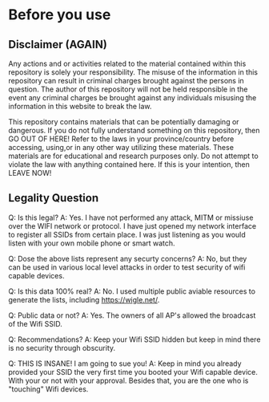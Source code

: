 # Before you use

## Disclaimer (AGAIN)

Any actions and or activities related to the material contained within this repository is solely your responsibility. The misuse of the information in this repository can result in criminal charges brought against the persons in question. The author of this repository will not be held responsible in the event any criminal charges be brought against any individuals misusing the information in this website to break the law.

This repository contains materials that can be potentially damaging or dangerous. If you do not fully understand something on this repository, then GO OUT OF HERE! Refer to the laws in your province/country before accessing, using,or in any other way utilizing these materials. These materials are for educational and research purposes only. Do not attempt to violate the law with anything contained here. If this is your intention, then LEAVE NOW!

## Legality Question

Q: Is this legal?
A: Yes. I have not performed any attack, MITM or missiuse over the WIFI network or protocol. I have just opened my network interface to register all SSIDs from certain place. I was just listening as you would listen with your own mobile phone or smart watch.

Q: Dose the above lists represent any securty concerns?
A: No, but they can be used in various local level attacks in order to test security of wifi capable devices. 

Q: Is this data 100% real?
A: No. I used multiple public aviable resources to generate the lists, including https://wigle.net/.

Q: Public data or not?
A: Yes. The owners of all AP's allowed the broadcast of the Wifi SSID.

Q: Recommendations?
A: Keep your Wifi SSID hidden but keep in mind there is no security through obscurity.

Q: THIS IS INSANE! I am going to sue you!
A: Keep in mind you already provided your SSID the very first time you booted your Wifi capable device. With your or not with your approval. Besides that, you are the one who is "touching" Wifi devices.